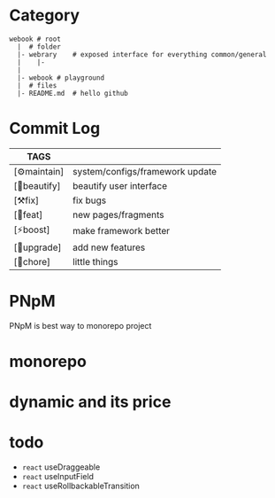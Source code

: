 # Category

```
webook # root
  |  # folder
  |- webrary    # exposed interface for everything common/general
  |    |-
  |   
  |- webook # playground
  |  # files
  |- README.md  # hello github
```

# Commit Log 
| TAGS  |   |
|---|---|
| [⚙️maintain]  | system/configs/framework update |
| [🌈beautify]  | beautify user interface         |
| [⚒️fix]       | fix bugs                        |
| [🎉feat]      | new pages/fragments             |
| [⚡boost]     | make framework better           |
| [🌟upgrade]   | add new features                |
| [🧻chore]     | little things                   | 

# PNpM

PNpM is best way to monorepo project 

# monorepo

# dynamic and its price

# todo

- `react` useDraggeable
- `react` useInputField
- `react` useRollbackableTransition